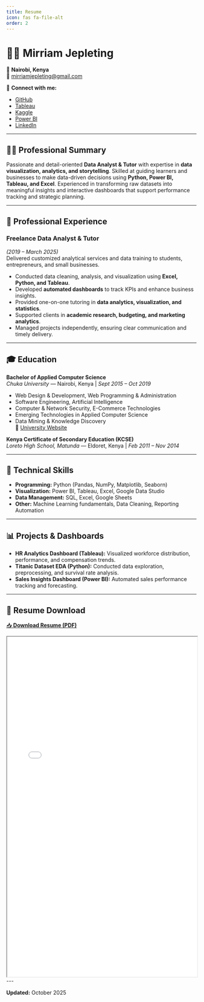 ```yaml
---
title: Resume
icon: fas fa-file-alt
order: 2
---
```


# 👩‍💻 Mirriam Jepleting  

📍 **Nairobi, Kenya**  
📧 [mirriamjepleting@gmail.com](mailto:mirriamjepleting@gmail.com)  

🔗 **Connect with me:**  
- [GitHub](https://github.com/mirriamjepleting)  
- [Tableau](https://public.tableau.com/app/profile/mirriam.jepleting)  
- [Kaggle](https://www.kaggle.com/mirriamjepleting)  
- [Power BI](https://app.powerbi.com/)  
- [LinkedIn](https://www.linkedin.com/in/mirriam-jepleting-ab4b91311)
---

## 👩‍💻 Professional Summary
Passionate and detail-oriented **Data Analyst & Tutor** with expertise in **data visualization, analytics, and storytelling**. Skilled at guiding learners and businesses to make data-driven decisions using **Python, Power BI, Tableau, and Excel**. Experienced in transforming raw datasets into meaningful insights and interactive dashboards that support performance tracking and strategic planning.

---

## 💼 Professional Experience

### **Freelance Data Analyst & Tutor**  
*(2019 – March 2025)*  
Delivered customized analytical services and data training to students, entrepreneurs, and small businesses.

- Conducted data cleaning, analysis, and visualization using **Excel, Python, and Tableau**.  
- Developed **automated dashboards** to track KPIs and enhance business insights.  
- Provided one-on-one tutoring in **data analytics, visualization, and statistics**.  
- Supported clients in **academic research, budgeting, and marketing analytics**.  
- Managed projects independently, ensuring clear communication and timely delivery.

---

## 🎓 Education

**Bachelor of Applied Computer Science**  
*Chuka University* — Nairobi, Kenya | *Sept 2015 – Oct 2019*  
- Web Design & Development, Web Programming & Administration  
- Software Engineering, Artificial Intelligence  
- Computer & Network Security, E-Commerce Technologies  
- Emerging Technologies in Applied Computer Science  
- Data Mining & Knowledge Discovery  
🔗 [University Website](https://www.chuka.ac.ke/)

**Kenya Certificate of Secondary Education (KCSE)**  
*Loreto High School, Matunda* — Eldoret, Kenya | *Feb 2011 – Nov 2014*

---

## 🧰 Technical Skills
- **Programming:** Python (Pandas, NumPy, Matplotlib, Seaborn)  
- **Visualization:** Power BI, Tableau, Excel, Google Data Studio  
- **Data Management:** SQL, Excel, Google Sheets  
- **Other:** Machine Learning fundamentals, Data Cleaning, Reporting Automation  

---

## 📊 Projects & Dashboards
- **HR Analytics Dashboard (Tableau):** Visualized workforce distribution, performance, and compensation trends.  
- **Titanic Dataset EDA (Python):** Conducted data exploration, preprocessing, and survival rate analysis.  
- **Sales Insights Dashboard (Power BI):** Automated sales performance tracking and forecasting.  

---
## 📁 Resume Download
[📥 **Download Resume (PDF)**](/assets/Mirriam_Jepleting_Resume.pdf)

<iframe src="/assets/Mirriam_Jepleting_Resume.pdf" width="100%" height="900px"></iframe>
---

**Updated:** October 2025
